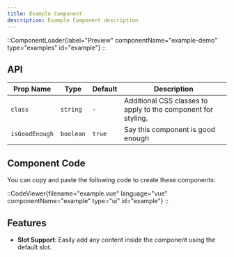 ```yaml
---
title: Example Component
description: Example Component description
---
```


::ComponentLoader{label="Preview" componentName="example-demo" type="examples" id="example"}
::

## API

| Prop Name        | Type      | Default | Description                                                               |
| ---------------- | --------- | ------- | ------------------------------------------------------------------------- |
| `class`          | `string`  | `-`     | Additional CSS classes to apply to the component for styling.             |
| `isGoodEnough`   | `boolean` | `true`  | Say this component is good enough                                         |

## Component Code

You can copy and paste the following code to create these components:

::CodeViewer{filename="example.vue" language="vue" componentName="example" type="ui" id="example"}
::

## Features

- **Slot Support**: Easily add any content inside the component using the default slot.
